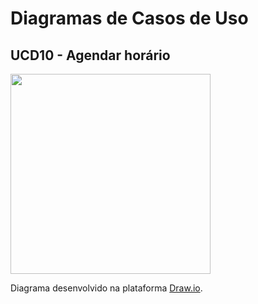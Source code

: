 # Diagramas de Casos de Uso

## UCD10 - Agendar horário 
<div class="toolgrid">
	<div>
        <img height="320px" src="../../../img/diagramas-casos-uso/uc10.png"> 
    </div>
</div>
<p align="justify">Diagrama desenvolvido na plataforma <a href = "https://app.diagrams.net/">Draw.io</a>.</p>